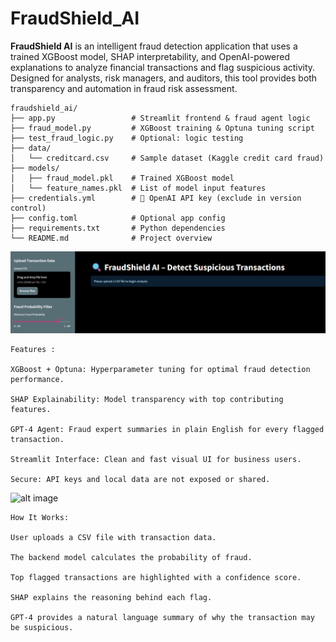 # FraudShield_AI
**FraudShield AI** is an intelligent fraud detection application that uses a trained XGBoost model, SHAP interpretability, and OpenAI-powered explanations to analyze financial transactions and flag suspicious activity. Designed for analysts, risk managers, and auditors, this tool provides both transparency and automation in fraud risk assessment.

```text
fraudshield_ai/
├── app.py                 # Streamlit frontend & fraud agent logic
├── fraud_model.py         # XGBoost training & Optuna tuning script
├── test_fraud_logic.py    # Optional: logic testing
├── data/
│   └── creditcard.csv     # Sample dataset (Kaggle credit card fraud)
├── models/
│   ├── fraud_model.pkl    # Trained XGBoost model
│   └── feature_names.pkl  # List of model input features
├── credentials.yml        # 🔐 OpenAI API key (exclude in version control)
├── config.toml            # Optional app config
├── requirements.txt       # Python dependencies
└── README.md              # Project overview
```

![alt image](https://raw.githubusercontent.com/boprosv/FraudShield_AI/8a77d13377036e184c241d463c7d94a60ef94566/Screenshot%202025-06-23%20104211.png)

```text
Features :

XGBoost + Optuna: Hyperparameter tuning for optimal fraud detection performance.

SHAP Explainability: Model transparency with top contributing features.

GPT-4 Agent: Fraud expert summaries in plain English for every flagged transaction.

Streamlit Interface: Clean and fast visual UI for business users.

Secure: API keys and local data are not exposed or shared.
```
![alt image]()
```text
How It Works:

User uploads a CSV file with transaction data.

The backend model calculates the probability of fraud.

Top flagged transactions are highlighted with a confidence score.

SHAP explains the reasoning behind each flag.

GPT-4 provides a natural language summary of why the transaction may be suspicious.
```
